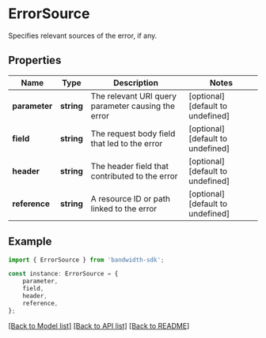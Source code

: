 # ErrorSource

Specifies relevant sources of the error, if any.

## Properties

Name | Type | Description | Notes
------------ | ------------- | ------------- | -------------
**parameter** | **string** | The relevant URI query parameter causing the error | [optional] [default to undefined]
**field** | **string** | The request body field that led to the error | [optional] [default to undefined]
**header** | **string** | The header field that contributed to the error | [optional] [default to undefined]
**reference** | **string** | A resource ID or path linked to the error | [optional] [default to undefined]

## Example

```typescript
import { ErrorSource } from 'bandwidth-sdk';

const instance: ErrorSource = {
    parameter,
    field,
    header,
    reference,
};
```

[[Back to Model list]](../README.md#documentation-for-models) [[Back to API list]](../README.md#documentation-for-api-endpoints) [[Back to README]](../README.md)
